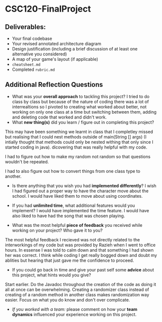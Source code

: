 # CSC120-FinalProject

## Deliverables:
 - Your final codebase
 - Your revised annotated architecture diagram
 - Design justification (including a brief discussion of at least one alternative you considered)
 - A map of your game's layout (if applicable)
 - `cheatsheet.md`
 - Completed `rubric.md`
  
## Additional Reflection Questions
 - What was your **overall approach** to tackling this project?
 I tried to do class by class but because of the nature of coding there was a lot of interrealtions so I pivoted to creating 
 what worked about better, not working on only one class at a time but switching between them, adding and deleting code that worked and didn't work.
 - What **new thing(s)** did you learn / figure out in completing this project?

 This may have been something we learnt in class that I completley missed but realising that I could nest methods outside of main(String [] args) (I intially thought that methods could only be nested withing that only since I started coding in java). dicovering that was really helpful with my code.

 I had to figure out how to make my random not random so that questions wouldn't be repeated.

 I had to also figure out how to convert things from one class type to another.
 
 - Is there anything that you wish you had **implemented differently**?
 I wish I had figured out a proper way to have the character move about the school. I would have liked them to move about using coordinates.
 - If you had **unlimited time**, what additional features would you implement?
 I would have implemented the time feature. I would have also liked to have had the song that was chosen playing.

 - What was the most helpful **piece of feedback** you received while working on your project? Who gave it to you?

 The most helpful feedback I recieved was not directly related to the interworkings of my code but was provided by Razieh when I went to office hours. In essense I was told to calm down and that something I had shown her was correct. I think while coding I get really bogged down and doubt my ablities but hearing that just gave me the confidence to proceed.

 - If you could go back in time and give your past self some **advice** about this project, what hints would you give?

 Start earlier. 
 Do the Javadoc throughout the creation of the code as doing it all at once can be overwhelming.
 Creating a randomizer class instead of creating of a random method in another class makes randomization way easier.
 Focus on what you do know and don't over complicate.

 - _If you worked with a team:_ please comment on how your **team dynamics** influenced your experience working on this project.
